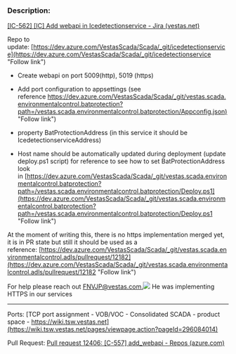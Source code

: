 
### Description: 

[[IC-562] [IC] Add webapi in Icedetectionservice - Jira (vestas.net)](https://onejira.tools.vestas.net/browse/IC-562)

Repo to update: [https://dev.azure.com/VestasScada/Scada/_git/icedetectionservice](https://dev.azure.com/VestasScada/Scada/_git/icedetectionservice "Follow link")

- Create webapi on port 5009(http), 5019 (https)
- Add port configuration to appsettings (see reference [https://dev.azure.com/VestasScada/Scada/_git/vestas.scada.environmentalcontrol.batprotection?path=/vestas.scada.environmentalcontrol.batprotection/Appconfig.json)](https://dev.azure.com/VestasScada/Scada/_git/vestas.scada.environmentalcontrol.batprotection?path=/vestas.scada.environmentalcontrol.batprotection/Appconfig.json) "Follow link") 

- property BatProtectionAddress (in this service it should be IcedetectionserviceAddress)
- Host name should be automatically updated during deployment (update deploy.ps1 script) for reference to see how to set BatProtectionAddress  look in [https://dev.azure.com/VestasScada/Scada/_git/vestas.scada.environmentalcontrol.batprotection?path=/vestas.scada.environmentalcontrol.batprotection/Deploy.ps1](https://dev.azure.com/VestasScada/Scada/_git/vestas.scada.environmentalcontrol.batprotection?path=/vestas.scada.environmentalcontrol.batprotection/Deploy.ps1 "Follow link")

At the moment of writing this, there is no https implementation merged yet, it is in PR state but still it should be used as a reference: [https://dev.azure.com/VestasScada/Scada/_git/vestas.scada.environmentalcontrol.adls/pullrequest/12182](https://dev.azure.com/VestasScada/Scada/_git/vestas.scada.environmentalcontrol.adls/pullrequest/12182 "Follow link")

For help please reach out [FNVJP@vestas.com.![](https://onejira.tools.vestas.net/images/icons/mail_small.gif)](mailto:FNVJP@vestas.com. "Follow link") He was implementing HTTPS in our services

----
Ports: [TCP port assignment - VOB/VOC - Consolidated SCADA - product space - https://wiki.tsw.vestas.net](https://wiki.tsw.vestas.net/pages/viewpage.action?pageId=296084014)

Pull Request: [Pull request 12406: [C-557] add_webapi - Repos (azure.com)](https://dev.azure.com/VestasScada/Scada/_git/icedetectionservice/pullrequest/12406?_a=files)

